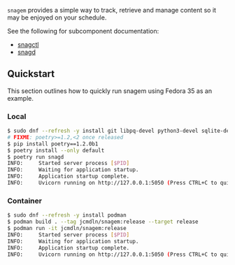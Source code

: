 `snagem` provides a simple way to track, retrieve and manage content so it may be enjoyed on your
schedule.

See the following for subcomponent documentation:
* [snagctl](./snagctl/README.md)
* [snagd](./snagd/README.md)


Quickstart
---
This section outlines how to quickly run snagem using Fedora 35 as an example.

### Local
```sh
$ sudo dnf --refresh -y install git libpq-devel python3-devel sqlite-devel
# FIXME: poetry>=1.2,<2 once released
$ pip install poetry==1.2.0b1
$ poetry install --only default
$ poetry run snagd
INFO:     Started server process [$PID]
INFO:     Waiting for application startup.
INFO:     Application startup complete.
INFO:     Uvicorn running on http://127.0.0.1:5050 (Press CTRL+C to quit)
```

### Container
```sh
$ sudo dnf --refresh -y install podman
$ podman build . --tag jcmdln/snagem:release --target release
$ podman run -it jcmdln/snagem:release
INFO:     Started server process [$PID]
INFO:     Waiting for application startup.
INFO:     Application startup complete.
INFO:     Uvicorn running on http://127.0.0.1:5050 (Press CTRL+C to quit)
```
